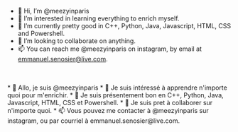 * 👋 Hi, I’m @meezyinparis
* 👀 I’m interested in learning everything to enrich myself.
* 🌱 I’m currently pretty good in C++, Python, Java, Javascript, HTML, CSS and Powershell.
* 💞️ I’m looking to collaborate on anything.
* 📫 You can reach me @meezyinparis on instagram, by email at emmanuel.senosier@live.com.
<br />
<br />
* 👋 Allo, je suis @meezyinparis
* 👀 Je suis intéressé à apprendre n'importe quoi pour m'enrichir.
* 🌱 Je suis présentement bon en C++, Python, Java, Javascript, HTML, CSS et Powershell.
* 💞️ Je suis pret à collaborer sur n'importe quoi.
* 📫 Vous pouvez me contacter à @meezyinparis sur instagram, ou par courriel à emmanuel.senosier@live.com.

<!---
meezyinparis/meezyinparis is a ✨ special ✨ repository because its `README.md` (this file) appears on your GitHub profile.
You can click the Preview link to take a look at your changes.
--->
